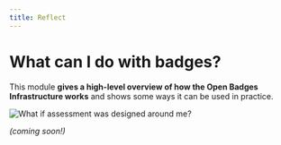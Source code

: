 ```yaml
---
title: Reflect
---
```


# What can I do with badges?

This module **gives a high-level overview of how the Open Badges Infrastructure works** and shows some ways it can be used in practice.

<img src="{{ site.baseurl }}/img/visual-thinkery/assessment-designed.png" alt="What if assessment was designed around me?"></a></p>

*(coming soon!)*
